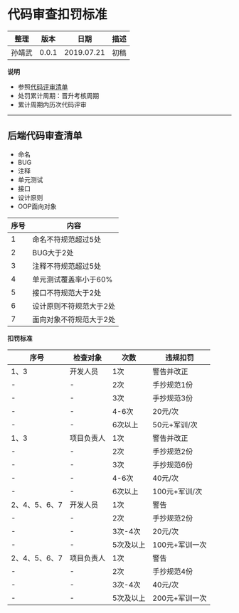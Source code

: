 # 代码审查扣罚标准
| 整理 | 版本 | 日期 | 描述
| - | - | - | - |
| 孙靖武 | 0.0.1 | 2019.07.21 | 初稿

**说明**
- 参照[代码评审清单](https://git.allhome.com.cn/NetWorksDatas/Public/standard/blob/master/%E5%90%8E%E7%AB%AF%E4%BB%A3%E7%A0%81%E5%AE%A1%E6%9F%A5%E6%B8%85%E5%8D%95.md)
- 处罚累计周期：晋升考核周期
- 累计周期内历次代码评审


---

## 后端代码审查清单

- 命名
- BUG
- 注释
- 单元测试
- 接口
- 设计原则
- OOP面向对象

|序号|内容|
|-|-|
|1|命名不符规范超过5处|
|2|BUG大于2处|
|3|注释不符规范超过5处|
|4|单元测试覆盖率小于60%|
|5|接口不符规范大于2处|
|6|设计原则不符规范大于2处|
|7|面向对象不符规范大于2处|



**扣罚标准**

|序号|检查对象|次数|违规扣罚|
|-|-|-|-|
|1、3|开发人员|1次|警告并改正|
|-|-|2次|手抄规范1份|
|-|-|3次|手抄规范3份|
|-|-|4-6次|20元/次|
|-|-|6次以上|50元+军训/次|
|1、3|项目负责人|1次|警告并改正|
|-|-|2次|手抄规范2份|
|-|-|3次|手抄规范6份|
|-|-|4-6次|40元/次|
|-|-|6次以上|100元+军训/次|
|2、4、5、6、7|开发人员|1次|警告|
|-|-|2次|手抄规范2份|
|-|-|3次-4次|20元/次|
|-|-|5次及以上|100元+军训一次|
|2、4、5、6、7|项目负责人|1次|警告|
|-|-|2次|手抄规范4份|
|-|-|3次-4次|40元/次|
|-|-|5次及以上|200元+军训一次|